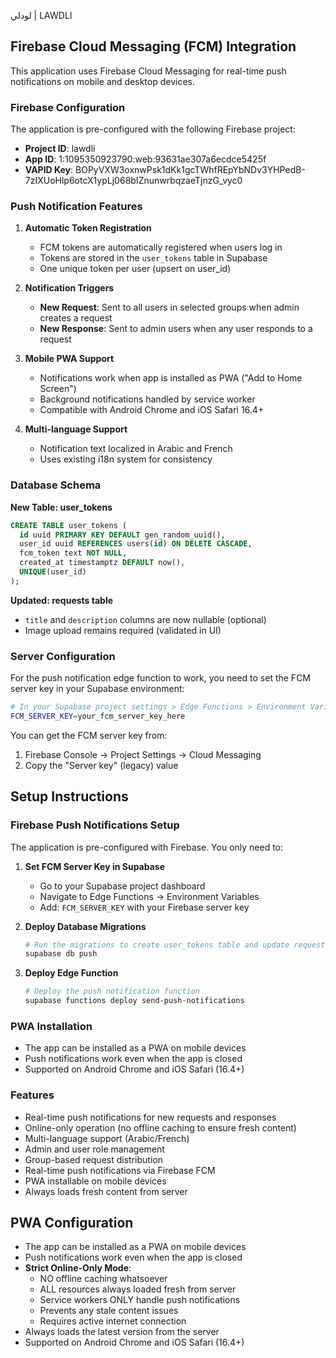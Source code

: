 لودلي | LAWDLI

## Firebase Cloud Messaging (FCM) Integration

This application uses Firebase Cloud Messaging for real-time push notifications on mobile and desktop devices.

### Firebase Configuration

The application is pre-configured with the following Firebase project:
- **Project ID**: lawdli
- **App ID**: 1:1095350923790:web:93631ae307a6ecdce5425f
- **VAPID Key**: BOPyVXW3oxnwPsk1dKk1gcTWhfREpYbNDv3YHPedB-7zIXUoHlp6otcX1ypLj068bIZnunwrbqzaeTjnzG_vyc0

### Push Notification Features

1. **Automatic Token Registration**
   - FCM tokens are automatically registered when users log in
   - Tokens are stored in the `user_tokens` table in Supabase
   - One unique token per user (upsert on user_id)

2. **Notification Triggers**
   - **New Request**: Sent to all users in selected groups when admin creates a request
   - **New Response**: Sent to admin users when any user responds to a request

3. **Mobile PWA Support**
   - Notifications work when app is installed as PWA ("Add to Home Screen")
   - Background notifications handled by service worker
   - Compatible with Android Chrome and iOS Safari 16.4+

4. **Multi-language Support**
   - Notification text localized in Arabic and French
   - Uses existing i18n system for consistency

### Database Schema

**New Table: user_tokens**
```sql
CREATE TABLE user_tokens (
  id uuid PRIMARY KEY DEFAULT gen_random_uuid(),
  user_id uuid REFERENCES users(id) ON DELETE CASCADE,
  fcm_token text NOT NULL,
  created_at timestamptz DEFAULT now(),
  UNIQUE(user_id)
);
```

**Updated: requests table**
- `title` and `description` columns are now nullable (optional)
- Image upload remains required (validated in UI)

### Server Configuration

For the push notification edge function to work, you need to set the FCM server key in your Supabase environment:

```bash
# In your Supabase project settings > Edge Functions > Environment Variables
FCM_SERVER_KEY=your_fcm_server_key_here
```

You can get the FCM server key from:
1. Firebase Console → Project Settings → Cloud Messaging
2. Copy the "Server key" (legacy) value

## Setup Instructions

### Firebase Push Notifications Setup

The application is pre-configured with Firebase. You only need to:

1. **Set FCM Server Key in Supabase**
   - Go to your Supabase project dashboard
   - Navigate to Edge Functions → Environment Variables
   - Add: `FCM_SERVER_KEY` with your Firebase server key

2. **Deploy Database Migrations**
   ```bash
   # Run the migrations to create user_tokens table and update requests
   supabase db push
   ```

3. **Deploy Edge Function**
   ```bash
   # Deploy the push notification function
   supabase functions deploy send-push-notifications
   ```

### PWA Installation
- The app can be installed as a PWA on mobile devices
- Push notifications work even when the app is closed
- Supported on Android Chrome and iOS Safari (16.4+)

### Features
- Real-time push notifications for new requests and responses
- Online-only operation (no offline caching to ensure fresh content)
- Multi-language support (Arabic/French)
- Admin and user role management
- Group-based request distribution
- Real-time push notifications via Firebase FCM
- PWA installable on mobile devices
- Always loads fresh content from server

## PWA Configuration
- The app can be installed as a PWA on mobile devices
- Push notifications work even when the app is closed
- **Strict Online-Only Mode**: 
  - NO offline caching whatsoever
  - ALL resources always loaded fresh from server
  - Service workers ONLY handle push notifications
  - Prevents any stale content issues
  - Requires active internet connection
- Always loads the latest version from the server
- Supported on Android Chrome and iOS Safari (16.4+)
